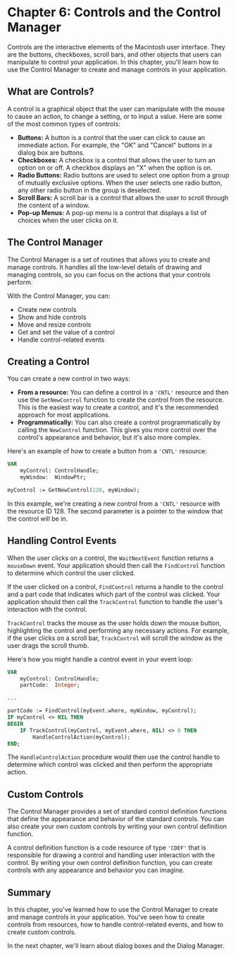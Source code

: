 # Chapter 6: Controls and the Control Manager

Controls are the interactive elements of the Macintosh user interface. They are the buttons, checkboxes, scroll bars, and other objects that users can manipulate to control your application. In this chapter, you'll learn how to use the Control Manager to create and manage controls in your application.

## What are Controls?

A control is a graphical object that the user can manipulate with the mouse to cause an action, to change a setting, or to input a value. Here are some of the most common types of controls:

*   **Buttons:** A button is a control that the user can click to cause an immediate action. For example, the "OK" and "Cancel" buttons in a dialog box are buttons.
*   **Checkboxes:** A checkbox is a control that allows the user to turn an option on or off. A checkbox displays an "X" when the option is on.
*   **Radio Buttons:** Radio buttons are used to select one option from a group of mutually exclusive options. When the user selects one radio button, any other radio button in the group is deselected.
*   **Scroll Bars:** A scroll bar is a control that allows the user to scroll through the content of a window.
*   **Pop-up Menus:** A pop-up menu is a control that displays a list of choices when the user clicks on it.

## The Control Manager

The Control Manager is a set of routines that allows you to create and manage controls. It handles all the low-level details of drawing and managing controls, so you can focus on the actions that your controls perform.

With the Control Manager, you can:

*   Create new controls
*   Show and hide controls
*   Move and resize controls
*   Get and set the value of a control
*   Handle control-related events

## Creating a Control

You can create a new control in two ways:

*   **From a resource:** You can define a control in a `'CNTL'` resource and then use the `GetNewControl` function to create the control from the resource. This is the easiest way to create a control, and it's the recommended approach for most applications.
*   **Programmatically:** You can also create a control programmatically by calling the `NewControl` function. This gives you more control over the control's appearance and behavior, but it's also more complex.

Here's an example of how to create a button from a `'CNTL'` resource:

```pascal
VAR
    myControl: ControlHandle;
    myWindow:  WindowPtr;

myControl := GetNewControl(128, myWindow);
```

In this example, we're creating a new control from a `'CNTL'` resource with the resource ID 128. The second parameter is a pointer to the window that the control will be in.

## Handling Control Events

When the user clicks on a control, the `WaitNextEvent` function returns a `mouseDown` event. Your application should then call the `FindControl` function to determine which control the user clicked.

If the user clicked on a control, `FindControl` returns a handle to the control and a part code that indicates which part of the control was clicked. Your application should then call the `TrackControl` function to handle the user's interaction with the control.

`TrackControl` tracks the mouse as the user holds down the mouse button, highlighting the control and performing any necessary actions. For example, if the user clicks on a scroll bar, `TrackControl` will scroll the window as the user drags the scroll thumb.

Here's how you might handle a control event in your event loop:

```pascal
VAR
    myControl: ControlHandle;
    partCode:  Integer;

...

partCode := FindControl(myEvent.where, myWindow, myControl);
IF myControl <> NIL THEN
BEGIN
    IF TrackControl(myControl, myEvent.where, NIL) <> 0 THEN
        HandleControlAction(myControl);
END;
```

The `HandleControlAction` procedure would then use the control handle to determine which control was clicked and then perform the appropriate action.

## Custom Controls

The Control Manager provides a set of standard control definition functions that define the appearance and behavior of the standard controls. You can also create your own custom controls by writing your own control definition function.

A control definition function is a code resource of type `'CDEF'` that is responsible for drawing a control and handling user interaction with the control. By writing your own control definition function, you can create controls with any appearance and behavior you can imagine.

## Summary

In this chapter, you've learned how to use the Control Manager to create and manage controls in your application. You've seen how to create controls from resources, how to handle control-related events, and how to create custom controls.

In the next chapter, we'll learn about dialog boxes and the Dialog Manager.
